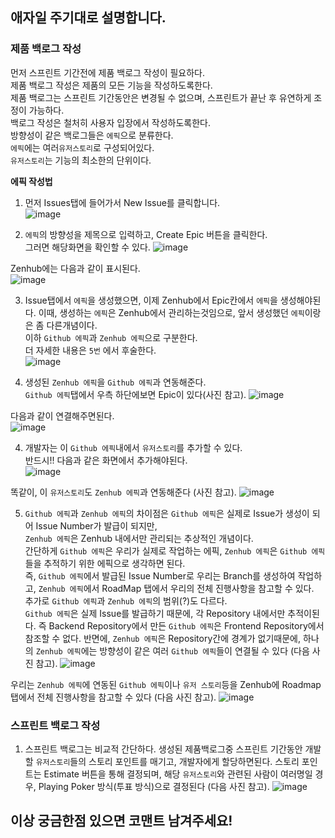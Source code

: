 ## 애자일 주기대로 설명합니다.

### 제품 백로그 작성
먼저 스프린트 기간전에 제품 백로그 작성이 필요하다.  
제품 백로그 작성은 제품의 모든 기능을 작성하도록한다.  
제품 백로그는 스프린트 기간동안은 변경될 수 없으며, 스프린트가 끝난 후 유연하게 조정이 가능하다.  
백로그 작성은 철처히 사용자 입장에서 작성하도록한다.  
방향성이 같은 백로그들은 `에픽`으로 분류한다.  
`에픽`에는 여러`유저스토리`로 구성되어있다.  
`유저스토리`는 기능의 최소한의 단위이다.  

**에픽 작성법**  
1. 먼저 Issues탭에 들어가서 New Issue를 클릭합니다.  
![image](https://user-images.githubusercontent.com/40623433/197174956-756a1164-b9a0-47ff-b447-71d798883da3.png)

2. `에픽`의 방향성을 제목으로 입력하고, Create Epic 버튼을 클릭한다.  
그러면 해당화면을 확인할 수 있다.
![image](https://user-images.githubusercontent.com/40623433/197179954-78c992e2-0be2-400f-9be6-6d6fd4ff7402.png)

Zenhub에는 다음과 같이 표시된다.  
![image](https://user-images.githubusercontent.com/40623433/197180099-4abafd00-4f71-47aa-94b1-84c36b048723.png)

3. Issue탭에서 `에픽`을 생성했으면, 이제 Zenhub에서 Epic칸에서 `에픽`을 생성해야된다.
이때, 생성하는 `에픽`은 Zenhub에서 관리하는것임으로, 앞서 생성했던 `에픽`이랑은 좀 다른개념이다.  
이하 `Github 에픽`과 `Zenhub 에픽`으로 구분한다.  
더 자세한 내용은 `5번` 에서 후술한다.  
![image](https://user-images.githubusercontent.com/40623433/197177381-31e142be-d3ff-4a21-80a7-23207366cda1.png)  

4. 생성된 `Zenhub 에픽`을 `Github 에픽`과 연동해준다.  
`Github 에픽`탭에서 우측 하단에보면 Epic이 있다(사진 참고).
![image](https://user-images.githubusercontent.com/40623433/197180793-16441622-0b79-4535-a4c0-be6228db08a2.png)  

다음과 같이 연결해주면된다.  
![image](https://user-images.githubusercontent.com/40623433/197181109-e91e0bb5-32c3-4604-8d20-2afb25a53145.png)


4. 개발자는 이 `Github 에픽`내에서 `유저스토리`를 추가할 수 있다.  
반드시!! 다음과 같은 화면에서 추가해야된다.  
![image](https://user-images.githubusercontent.com/40623433/197180426-87a9e0f5-57b2-4b8a-9b83-7d6258fa1214.png)  

똑같이, 이 `유저스토리`도 `Zenhub 에픽`과 연동해준다 (사진 참고).
![image](https://user-images.githubusercontent.com/40623433/197181468-5baefe7d-3222-4b85-bd44-3df56bedb250.png)

5. `Github 에픽`과 `Zenhub 에픽`의 차이점은 `Github 에픽`은 실제로 Issue가 생성이 되어 Issue Number가 발급이 되지만,  
  `Zenhub 에픽`은 Zenhub 내에서만 관리되는 추상적인 개념이다.  
  간단하게 `Github 에픽`은 우리가 실제로 작업하는 에픽, `Zenhub 에픽`은 `Github 에픽`들을 추적하기 위한 에픽으로 생각하면 된다.  
  즉, `Github 에픽`에서 발급된 Issue Number로 우리는 Branch를 생성하여 작업하고, `Zenhub 에픽`에서 RoadMap 탭에서 우리의 전체 진행사항을 참고할 수 있다.  
  추가로 `Github 에픽`과 `Zenhub 에픽`의 범위(?)도 다르다.  
  `Github 에픽`은 실제 Issue를 발급하기 때문에, 각 Repository 내에서만 추적이된다. 즉 Backend Repository에서 만든 `Github 에픽`은 Frontend Repository에서 참조할 수 없다. 
  반면에, `Zenhub 에픽`은 Repository간에 경계가 없기때문에, 하나의 `Zenhub 에픽`에는 방향성이 같은 여러 `Github 에픽`들이 연결될 수 있다 (다음 사진 참고).
  ![image](https://user-images.githubusercontent.com/40623433/197184799-4468ed35-723c-4122-949b-cc7c5d13ffff.png)

  우리는 `Zenhub 에픽`에 연동된 `Github 에픽`이나 `유저 스토리`등을 Zenhub에 Roadmap 탭에서 전체 진행사항을 참고할 수 있다 (다음 사진 참고).
  ![image](https://user-images.githubusercontent.com/40623433/197184653-7ab8cff9-71aa-4e0a-823a-1f21cf040211.png)

### 스프린트 백로그 작성

1. 스프린트 백로그는 비교적 간단하다.
   생성된 제품백로그중 스프린트 기간동안 개발할 `유저스토리`들의 스토리 포인트를 매기고, 개발자에게 할당하면된다.
   스토리 포인트는 Estimate 버튼을 통해 결정되며, 해당 `유저스토리`와 관련된 사람이 여러명일 경우, Playing Poker 방식(투표 방식)으로 결정된다 (다음 사진 참고).
   ![image](https://user-images.githubusercontent.com/40623433/197185868-7b9e50e1-4656-4fd1-8c05-c0a38b45ef7d.png)
   

## 이상 궁금한점 있으면 코맨트 남겨주세요!

   
  








